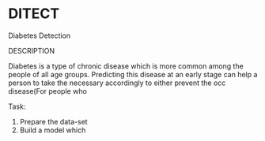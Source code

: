 # DITECT
Diabetes Detection 

DESCRIPTION

Diabetes is a type of chronic disease which is more common among the
people of all age groups. Predicting this disease at an early stage can help
a person to take the necessary
accordingly to either prevent the occ
disease(For people who

Task:
1. Prepare the data-set
2. Build a model which

